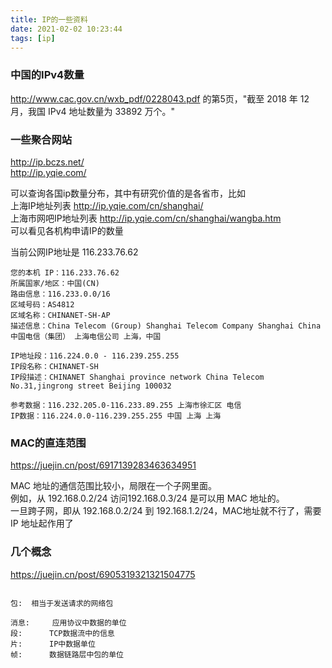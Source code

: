 ```yaml
---
title: IP的一些资料
date: 2021-02-02 10:23:44
tags: [ip]
---
```

### 中国的IPv4数量  
http://www.cac.gov.cn/wxb_pdf/0228043.pdf 的第5页，"截至 2018 年 12 月，我国 IPv4 地址数量为 33892 万个。"

### 一些聚合网站
http://ip.bczs.net/   
http://ip.yqie.com/

可以查询各国ip数量分布，其中有研究价值的是各省市，比如  
上海IP地址列表 http://ip.yqie.com/cn/shanghai/   
上海市网吧IP地址列表 http://ip.yqie.com/cn/shanghai/wangba.htm   
可以看见各机构申请IP的数量

当前公网IP地址是 116.233.76.62
```text
您的本机 IP：116.233.76.62
所属国家/地区：中国(CN)
路由信息：116.233.0.0/16
区域号码：AS4812
区域名称：CHINANET-SH-AP
描述信息：China Telecom (Group) Shanghai Telecom Company Shanghai China
中国电信（集团） 上海电信公司 上海，中国

IP地址段：116.224.0.0 - 116.239.255.255
IP段名称：CHINANET-SH
IP段描述：CHINANET Shanghai province network China Telecom No.31,jingrong street Beijing 100032

参考数据：116.232.205.0-116.233.89.255 上海市徐汇区 电信
IP数据：116.224.0.0-116.239.255.255 中国 上海 上海
```

### MAC的直连范围

https://juejin.cn/post/6917139283463634951   

MAC 地址的通信范围比较小，局限在一个子网里面。  
例如，从 192.168.0.2/24 访问192.168.0.3/24 是可以用 MAC 地址的。   
一旦跨子网，即从 192.168.0.2/24 到 192.168.1.2/24，MAC地址就不行了，需要 IP 地址起作用了   

### 几个概念

https://juejin.cn/post/6905319321321504775
```text

包:  相当于发送请求的网络包

消息:     应用协议中数据的单位
段:      TCP数据流中的信息
片:      IP中数据单位
帧:      数据链路层中包的单位
```
